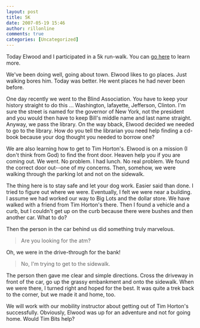 ```yaml
---
layout: post
title: 5K
date: 2007-05-19 15:46
author: rillonline
comments: true
categories: [Uncategorized]
---
```

<p>Today Elwood and I participated in a 5k run-walk. You can <a href="http://thewingedox.blogspot.com/2007/05/5k.html">go here</a>
to learn more.
<p>We've been doing well, going about town. Elwood likes to go places. Just walking bores him. Today was better. He went places he had never been before.
<p>One day recently we went to the Blind Association. You have to keep your history straight to do this ... Washington, lafayette, Jefferson, Clinton. I'm
sure the street is named for the governor of New York, not the president and you would then have to keep Bill's middle name and last name straight. Anyway,
we pass the library. On the way bback, Elwood decided we needed to go to the library. How do you tell the librarian you need help finding a cd-book because
your dog thought you needed to borrow one?
<p>We are also learning how to get to Tim Horton's. Elwood is on a mission (I don't think from God) to find the front door. Heaven help you if you are coming
out. We went. No problem. I had lunch. No real problem. We found the correct door out--one of my concerns. Then, somehow, we were walking through the parking
lot and not on the sidewalk.
<p>The thing here is to stay safe and let your dog work. Easier said than done. I tried to figure out where we were. Eventually, I felt we were near a building.
I assume we had worked our way to Big Lots and the dollar store. We have walked with a friend from Tim Horton's there. Then I found a vehicle and a curb,
but I couldn't get up on the curb because there were bushes and then another car. What to do?
<p>Then the person in the car behind us did something truly marvelous.
<blockquote>
Are you looking for the atm?
</blockquote>
<p>Oh, we were in the drive-through for the bank!
<blockquote>
No, I'm trying to get to the sidewalk.
</blockquote>
<p>The person then gave me clear and simple directions. Cross the driveway in front of the car, go up the grassy embankment and onto the sidewalk. When
we were there, I turned right and hoped for the best. It was quite a trek back to the corner, but we made it and home, too.
<p>We will work with our mobility instructor about getting out of Tim Horton's successfully. Obviously, Elwood was up for an adventure and not for going
home. Would Tim Bits help?
